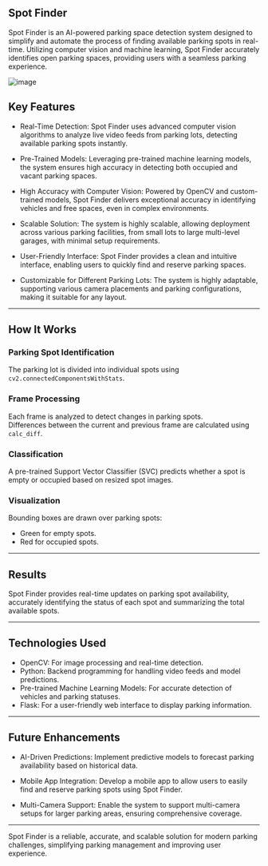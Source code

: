 ## Spot Finder
Spot Finder is an AI-powered parking space detection system designed to simplify and automate the process of finding available parking spots in real-time. Utilizing computer vision and machine learning, Spot Finder accurately identifies open parking spaces, providing users with a seamless parking experience.

![image](https://github.com/user-attachments/assets/89bde7a5-026c-48fe-84fe-85bbf10a6fb7)

## Key Features

- Real-Time Detection: Spot Finder uses advanced computer vision algorithms to analyze live video feeds from parking lots, detecting available parking spots instantly.
  
- Pre-Trained Models: Leveraging pre-trained machine learning models, the system ensures high accuracy in detecting both occupied and vacant parking spaces.

- High Accuracy with Computer Vision: Powered by OpenCV and custom-trained models, Spot Finder delivers exceptional accuracy in identifying vehicles and free spaces, even in complex environments.

- Scalable Solution: The system is highly scalable, allowing deployment across various parking facilities, from small lots to large multi-level garages, with minimal setup requirements.

- User-Friendly Interface: Spot Finder provides a clean and intuitive interface, enabling users to quickly find and reserve parking spaces.

- Customizable for Different Parking Lots: The system is highly adaptable, supporting various camera placements and parking configurations, making it suitable for any layout.

---

## How It Works

### Parking Spot Identification
The parking lot is divided into individual spots using `cv2.connectedComponentsWithStats`.

### Frame Processing
Each frame is analyzed to detect changes in parking spots.  
Differences between the current and previous frame are calculated using `calc_diff`.

### Classification
A pre-trained Support Vector Classifier (SVC) predicts whether a spot is empty or occupied based on resized spot images.

### Visualization
Bounding boxes are drawn over parking spots:  
- Green for empty spots.  
- Red for occupied spots.

---

## Results

Spot Finder provides real-time updates on parking spot availability, accurately identifying the status of each spot and summarizing the total available spots.

---

## Technologies Used

- OpenCV: For image processing and real-time detection.
- Python: Backend programming for handling video feeds and model predictions.
- Pre-trained Machine Learning Models: For accurate detection of vehicles and parking statuses.
- Flask: For a user-friendly web interface to display parking information.

---

## Future Enhancements

- AI-Driven Predictions: Implement predictive models to forecast parking availability based on historical data.
  
- Mobile App Integration: Develop a mobile app to allow users to easily find and reserve parking spots using Spot Finder.

- Multi-Camera Support: Enable the system to support multi-camera setups for larger parking areas, ensuring comprehensive coverage.

---

Spot Finder is a reliable, accurate, and scalable solution for modern parking challenges, simplifying parking management and improving user experience.
